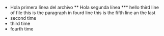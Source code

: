 * Hola primera línea del archivo
** Hola segunda línea
*** hello third line of file
this is the paragraph in fourd line
this is the fifth line an the last
* second time
* third time
* fourth time
